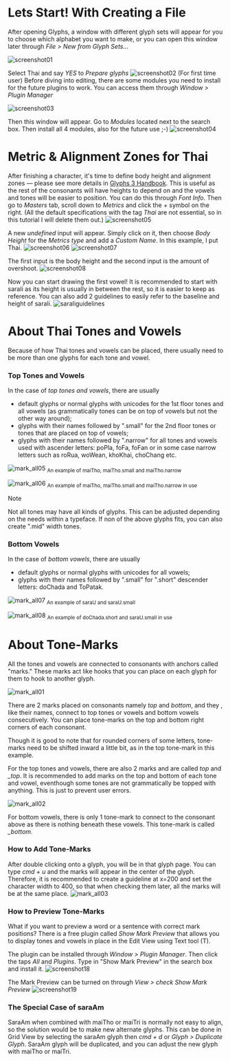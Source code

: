 # Lets Start! With Creating a File
After opening Glyphs, a window with different glyph sets will appear for you to choose which alphabet you want to make, or you can open this window later through _File > New from Glyph Sets..._

![screenshot01](images/01.png)

Select Thai and say _YES_ to _Prepare glyphs_
![screenshot02](images/02.png)
(For first time user) Before diving into editing, there are some modules you need to install for the future plugins to work. You can access them through _Window > Plugin Manager_ 

![screenshot03](images/03.png)

Then this window will appear. Go to _Modules_ located next to the search box. Then install all 4 modules, also for the future use ;-)
![screenshot04](images/04.png)

# Metric & Alignment Zones for Thai
After finishing a character, it's time to define body height and alignment zones — please see more details in [Glyphs 3 Handbook](https://cdn2.glyphsapp.com/media/pages/learn/f84e457b88-1639830290/glyphs-3.0.4-handbook.pdf). This is useful as the rest of the consonants will have heights to depend on and the vowels and tones will be easier to position. You can do this through _Font Info_. Then go to _Masters_ tab, scroll down to _Metrics_ and click the _+_ symbol on the right. (All the default specifications with the tag _Thai_ are not essential, so in this tutorial I will delete them out.)
![screenshot05](images/05.png)

A new _undefined_ input will appear. Simply click on it, then choose _Body Height_ for the _Metrics type_ and add a _Custom Name_. In this example, I put Thai.
![screenshot06](images/06.png)
![screenshot07](images/07.png)

The first input is the body height and the second input is the amount of overshoot.
![screenshot08](images/08.png)

Now you can start drawing the first vowel! It is recommended to start with saraIi as its height is usually in between the rest, so it is easier to keep as reference. You can also add 2 guidelines to easily refer to the baseline and height of saraIi.
![saraIiguidelines](images/saraIiguidelines.png)

# About Thai Tones and Vowels
Because of how Thai tones and vowels can be placed, there usually need to be more than one glyphs for each tone and vowel. 

### Top Tones and Vowels
In the case of _top tones and vowels_, there are usually
- default glyphs or normal glyphs with unicodes for the 1st floor tones and all vowels (as grammatically tones can be on top of vowels but not the other way around);
- glyphs with their names followed by ".small" for the 2nd floor tones or tones that are placed on top of vowels;
- glyphs with their names followed by ".narrow" for all tones and vowels used with ascender letters: poPla, foFa, foFan or in some case narrow letters such as roRua, woWean, khoKhai, choChang etc.

![mark_all05](images/mark_all05.png)
<sub>An example of maiTho, maiTho.small and maiTho.narrow</sub>

![mark_all06](images/mark_all06.png)
<sub>An example of maiTho, maiTho.small and maiTho.narrow in use</sub>

<!-- 
![screenshot10](images/tone-10.png)
<sub>An example of default maiTho</sub>

![screenshot11](images/tone-11.png)
<sub>An example of maiTho.small</sub>

![screenshot12](images/tone-12.png)
<sub>An example of maiTho.narrow</sub> -->

> [!NOTE]
> Not all tones may have all kinds of glyphs. This can be adjusted depending on the needs within a typeface. If non of the above glyphs fits, you can also create ".mid" width tones.

### Bottom Vowels
In the case of _bottom vowels_, there are usually
- default glyphs or normal glyphs with unicodes for all vowels;
- glyphs with their names followed by ".small" for ".short" descender letters: doChada and ToPatak.

![mark_all07](images/mark_all07.png)
<sub>An example of saraU and saraU.small</sub>

![mark_all08](images/mark_all08.png)
<sub>An example of doChada.short and saraU.small in use</sub>

<!-- ![screenshot13](images/tone-13.png)
<sub>An example of saraU and saraU.small</sub>

![screenshot14](images/tone-14.png)
<sub>An example of saraU.small</sub> -->

# About Tone-Marks
All the tones and vowels are connected to consonants with anchors called "marks." These marks act like hooks that you can place on each glyph for them to hook to another glyph. 

![mark_all01](images/mark_all01.png)

There are 2 marks placed on consonants namely _top_ and _bottom_, and they , like their names, connect to top tones or vowels and bottom vowels consecutively. You can place tone-marks on the top and bottom right corners of each consonant. 

Though it is good to note that for rounded corners of some letters, tone-marks need to be shifted inward a little bit, as in the top tone-mark in this example. 
<!-- ![screenshot15](images/mark-15.png)
<sub>top tone-mark on the top right corner of the image and bottom tone-mark on the bottom right corner of the image</sub> -->

For the top tones and vowels, there are also 2 marks and are called *top* and *_top*. It is recommended to add marks on the top and bottom of each tone and vowel, eventhough some tones are not grammatically be topped with anything. This is just to prevent user errors.
<!-- ![screenshot16](images/mark-16.png)
<sub>top tone-mark on the top right corner of the image and _top tone-mark on the bottom right corner of the image</sub> -->

![mark_all02](images/mark_all02.png)

For bottom vowels, there is only 1 tone-mark to connect to the consonant above as there is nothing beneath these vowels. This tone-mark is called *_bottom*.
<!-- ![screenshot17](images/mark-17.png)
<sub>_bottom tone-mark on the top right corner of the image</sub> -->

### How to Add Tone-Marks
After double clicking onto a glyph, you will be in that glyph page. You can type _cmd + u_ and the marks will appear in the center of the glyph. Therefore, it is recommended to create a guideline at x=200 and set the character width to 400, so that when checking them later, all the marks will be at the same place.
![mark_all03](images/mark_all03.png)

### How to Preview Tone-Marks
What if you want to preview a word or a sentence with correct mark positions? There is a free plugin called *Show Mark Preview* that allows you to display tones and vowels in place in the Edit View using Text tool (T). 

The plugin can be installed through _Window > Plugin Manager_. Then click the taps *All* and *Plugins*. Type in "Show Mark Preview" in the search box and install it.
![screenshot18](images/mark-18.png)

The Mark Preview can be turned on through _View > check Show Mark Preview_
![screenshot19](images/19.png)

### The Special Case of saraAm
SaraAm when combined with maiTho or maiTri is normally not easy to align, so the solution would be to make new alternate glyphs. This can be done in Grid View by selecting the saraAm glyph then _cmd + d_ or _Glyph > Duplicate Glyph_. SaraAm glyph will be duplicated, and you can adjust the new glyph with maiTho or maiTri.
